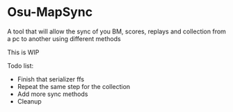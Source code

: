 # Osu-MapSync
A tool that will allow the sync of you BM, scores, replays and collection from a pc to another using different methods

This is WIP

Todo list:

- Finish that serializer ffs
- Repeat the same step for the collection
- Add more sync methods
- Cleanup